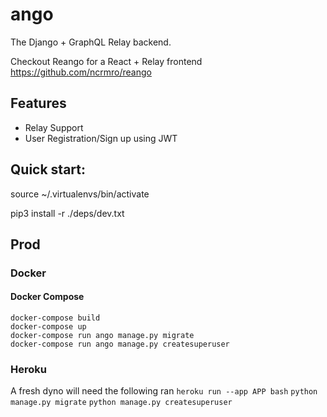# ango
The Django + GraphQL Relay backend.

Checkout Reango for a React + Relay frontend 
https://github.com/ncrmro/reango

## Features

* Relay Support
* User Registration/Sign up using JWT

## Quick start:

source ~/.virtualenvs/bin/activate

pip3 install -r ./deps/dev.txt


## Prod

### Docker

#### Docker Compose
```
docker-compose build
docker-compose up
docker-compose run ango manage.py migrate
docker-compose run ango manage.py createsuperuser

```

### Heroku
A fresh dyno will need the following ran
`heroku run --app APP bash`
`python manage.py migrate`
`python manage.py createsuperuser`
